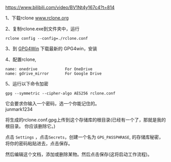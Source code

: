 

https://www.bilibili.com/video/BV1Nt4y167c4?t=814

1、下载rclone  www.rclone.org

2、复制rclone.exe到文件夹中，运行

```shell
rclone config --config=./rclone.conf
```

3、到 <a href="https://gpg4win.org/thanks-for-download.html" target="_blank">GPG4Win</a> 下载最新的 GPG4win，安装


4、配置rclone,

```
name: onedrive            For OneDrive
name: gdrive_mirror       For Google Drive
```

5、运行以下命令加密

```shell
gpg --symmetric --cipher-algo AES256 rclone.conf
```

它会要求你输入一个密码，选一个你能记住的。  
junmark1234

将生成的rclone.conf.gpg上传到这个存储库的根目录(已经有一个了，那就是我的根目录。 你应该删除它。) 

点击 `Settings` ，点击`Secrets`，创建一个名为 `GPG_PASSPHRASE`, 的存储库秘密，将你的密码粘贴进去，点击保存。  

然后编辑这个文档，添加或删除某物。然后点击保存(这将启动工作流程)。

